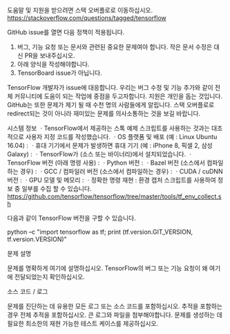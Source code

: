 도움말 및 지원을 받으려면 스택 오버플로로 이동하십시오.
https://stackoverflow.com/questions/tagged/tensorflow

GitHub issue를 열면 다음 정책이 적용됩니다.

1. 버그, 기능 요청 또는 문서와 관련된 중요한 문제여야 합니다. 작은 문서 수정은 대신 PR을 보내주십시오.
2. 아래 양식을 작성해야합니다.
3. TensorBoard issue가 아닙니다.

TensorFlow 개발자가 issue에 대응합니다. 우리는 버그 수정 및 기능 추가와 같이 전체 커뮤니티에 도움이 되는 작업에 중점을 두고자합니다. 
지원은 개인을 돕는 것입니다. GitHub는 또한 문제가 제기 될 때 수천 명의 사람들에게 알립니다. 스택 오버플로로 redirect되는 것이 아니라 
재미있는 문제를 의사소통하는 것을 보길 바랍니다.

시스템 정보
ㆍTensorFlow에서 제공하는 스톡 예제 스크립트를 사용하는 것과는 대조적으로 사용자 지정 코드를 작성했습니다.
ㆍOS 플랫폼 및 배포 (예 : Linux Ubuntu 16.04) :
ㆍ휴대 기기에서 문제가 발생하면 휴대 기기 (예 : iPhone 8, 픽셀 2, 삼성 Galaxy) :
ㆍTensorFlow가 (소스 또는 바이너리)에서 설치되었습니다.
ㆍTensorFlow 버전 (아래 명령 사용) :
ㆍPython 버전 :
ㆍBazel 버전 (소스에서 컴파일하는 경우) :
ㆍGCC / 컴파일러 버전 (소스에서 컴파일하는 경우) :
ㆍCUDA / cuDNN 버전 :
ㆍGPU 모델 및 메모리 :
ㆍ정확한 명령 재현 :
환경 캡처 스크립트를 사용하여 정보 중 일부를 수집 할 수 있습니다.
https://github.com/tensorflow/tensorflow/tree/master/tools/tf_env_collect.sh

다음과 같이 TensorFlow 버전을 구할 수 있습니다.

python –c "import tensorflow as tf; print (tf.version.GIT_VERSION, tf.version.VERSION)"


문제 설명

문제를 명확하게 여기에 설명하십시오. TensorFlow의 버그 또는 기능 요청이 왜 여기에 전달되었는지 확인하십시오.

소스 코드 / 로그

문제를 진단하는 데 유용한 모든 로그 또는 소스 코드를 포함하십시오. 추적을 포함하는 경우 전체 추적을 포함하십시오. 
큰 로그와 파일을 첨부해야합니다. 문제를 생성하는 데 필요한 최소한의 재현 가능한 테스트 케이스를 제공하십시오.
